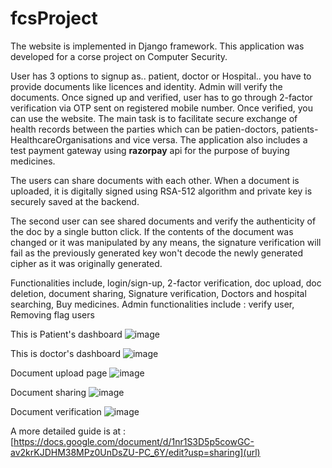 # fcsProject
The website is implemented in Django framework.
This application was developed for a corse project on Computer Security.

User has 3 options to signup as.. patient, doctor or Hospital.. you have to provide documents like licences and identity. Admin will verify the documents.
Once signed up and verified, user has to go through 2-factor verification via OTP sent on registered mobile number. Once verified, you can use the website.
The main task is to facilitate secure exchange of health records between the parties which can be patien-doctors, patients-HealthcareOrganisations and vice versa.
The application also includes a test payment gateway using **razorpay** api for the purpose of buying medicines.

The users can share documents with each other. 
When a document is uploaded, it is digitally signed using RSA-512 algorithm and private key is securely saved at the backend.

The second user can see shared documents and verify the authenticity of the doc by a single button click. If the contents of the document was changed or it was manipulated by any means,
the signature verification will fail as the previously generated key won't decode the newly generated cipher as it was originally generated.

Functionalities include, login/sign-up, 2-factor verification, doc upload, doc deletion, document sharing, Signature verification, Doctors and hospital searching, Buy medicines.
Admin functionalities include : verify user, Removing flag users

This is Patient's dashboard 
![image](https://github.com/ritsiiitd/fcsProject/assets/88946197/ce6bc8b9-69b0-4398-8579-58bd4bcf1fbb)

This is doctor's dashboard 
![image](https://github.com/ritsiiitd/fcsProject/assets/88946197/0a7c9e42-03c2-4596-b4d8-edacf1b7a001)

Document upload page
![image](https://github.com/ritsiiitd/fcsProject/assets/88946197/80170ea9-a84c-4ac9-9472-aa137c7d8b29)

Document sharing
![image](https://github.com/ritsiiitd/fcsProject/assets/88946197/1a68a0fd-0ec9-43fd-ab13-ff4603f3797a)

Document verification
![image](https://github.com/ritsiiitd/fcsProject/assets/88946197/1b266a0e-cb5d-4e58-9f82-c25e04401d78)


A more detailed guide is at : [https://docs.google.com/document/d/1nr1S3D5p5cowGC-av2krKJDHM38MPz0UnDsZU-PC_6Y/edit?usp=sharing](url)
